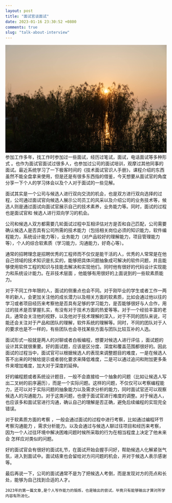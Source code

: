 ```yaml
---
layout: post
title: "面试官谈面试"
date: 2023-01-16 23:30:52 +0800
comments: true
slug: "talk-about-interview"
---
```


![ 图: 明明](/images/photo/shengjinhu.jpg)
参加工作多年，找工作时参加过一些面试，经历过笔试，面试，电话面试等多种形式 。也作为面试官面试过很多人，也参加过公司的面试培训，观摩过其他同事的面试。最近系统学习了一下极客时间的《技术面试官识人手册》，课程介绍的东西虽然不能全盘拿来使用，但是还是有很多东西指的借鉴，今天想要从面试官的角度分享一下个人的学习体会以及个人对于面试的一些见解。
<!--more-->
面试其实是一个公司与候选人进行双向交流的机会，也是双方进行双向选择的过程，公司通过面试官向候选人展示公司员工的风采以及介绍公司的业务技术等，候选人则是通过面试向面试官展示自己的技术素养，业务能力等。同时，面试的过程也是面试官和 候选人进行双向学习的机会。

公司和候选人双方都需要几轮面试过程中互相评估对方是否和自己匹配，公司需要确认候选人是否具有公司所需的技术能力（包括相关岗位必须的知识能力，软件编程能力，系统设计能力等），业务能力（对产品较好的理解能力，项目管理能力等），个人的综合软素质（学习能力，沟通能力，好奇心等）。

通常的招聘理念是招聘优秀的工程师而不仅仅是能干活的人，优秀的人常常是在他自己领域的技术知识是扎实的，能够把具体问题抽象成可解决的软件问题，并且能够使用软件工程的知识与技能去解决和实现他们。同时他有很好的代码设计实现能力和系统设计能力。在非技术层面 ，他能够有用很好的上面说到的一些软素质能力。

对于不同工作年限的人，面试的侧重点也会不同。对于刚毕业的学生或者工作一两年的新人，会更加关注他的成长潜力以及相关方面的软素质，比如会通过他以往的学习或者项目经历来考察他是否具有足够的学习能力，是否能够很好与人合作，用过的技术是否掌握扎实，有没有对于技术方面的热爱等等。对于一个经验丰富的老兵，通常会关注他的视野，以及他对于技术理解的深入，对于不同的团队来说，可能还会关注对于产品和团队的理解，软件系统的理解等。同时，不同的团队对于人的要求也是不一样的，有些团队也会寻找某些方面与团队比较互补的人选。

面试形式一般就是两人的对聊或者白板编程，想要对候选人进行评估 ，面试题的设计其实就很重要。好的面试题，应该是区分度、深度和覆盖范围都很好的。因此面试的过程当中，面试官可以根据候选人的表现来调整题目的难度，一是在候选人答不出来的时候给提示或者弱化要求来降低难度，二是可以通过追问和附加更多条件来增加难度，加大对于深度的延伸。

好的编程题或者系统设计题目，一般不会直接给一个抽象的问题（比如让候选人写出二叉树的前序遍历），而是一个实际问题。这样的问题，不仅仅可以考察编程能力，还可以对于实际问题的抽象能力以及需求分析的能力，同时面试官还可以观察候选人的沟通能力。对于这类问题，也便于面试官进行难度的调整。对于候选人，也应该多和面试官进行沟通，确认自己的理解是否正确，避免后续编程的实现完全错误。

对于软素质方面的考察 ，一般会通过面试的过程中进行考察，比如通过编程环节考察沟通能力 ，需求分析能力。以及会通过与候选人聊过往项目和经历来考察，因为一个人过往环境中解决困难问题时候所采取的行为在相当程度上决定了他未来会 怎样应对类似的问题。

好的面试官会有很好的面试礼节，在面试开始会握手问好，帮助候选人化解紧张气氛，进入到面试中。面试结束也会留给对方问问题的机会，并对于候选人表示感谢等。

最后再说一下，公司的面试通常不是为了把候选人考倒，而是发现对方的亮点和长处，能够为自己找到合适的人才。

`2023年的第一篇文章,是个人写作能力的锻炼，也是输出的尝试，毕竟只有能够输出才算对所学内容有所消化。`







